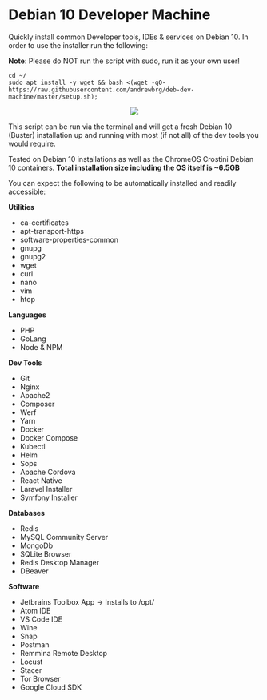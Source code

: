 # Debian 10 Developer Machine
Quickly install common Developer tools, IDEs &amp; services on Debian 10. In order to use the installer run the following:

__Note__: Please do NOT run the script with sudo, run it as your own user!

```
cd ~/
sudo apt install -y wget && bash <(wget -qO- https://raw.githubusercontent.com/andrewbrg/deb-dev-machine/master/setup.sh);
```

<p align="center">
  <img src="https://i.ibb.co/FmTqMVN/Screenshot-2021-06-17-21-12-09.png" />
</p>

This script can be run via the terminal and will get a fresh Debian 10 (Buster) installation up and running with most (if not all) of the dev tools you would require.

Tested on Debian 10 installations as well as the ChromeOS Crostini Debian 10 containers. **Total installation size including the OS itself is ~6.5GB**

You can expect the following to be automatically installed and readily accessible:

**Utilities**
- ca-certificates
- apt-transport-https
- software-properties-common
- gnupg
- gnupg2
- wget
- curl
- nano
- vim
- htop

**Languages**
- PHP
- GoLang
- Node & NPM

**Dev Tools**
- Git
- Nginx
- Apache2
- Composer
- Werf
- Yarn
- Docker
- Docker Compose
- Kubectl
- Helm
- Sops
- Apache Cordova
- React Native
- Laravel Installer
- Symfony Installer

**Databases**
- Redis
- MySQL Community Server
- MongoDb
- SQLite Browser
- Redis Desktop Manager
- DBeaver

**Software**
- Jetbrains Toolbox App -> Installs to /opt/
- Atom IDE
- VS Code IDE
- Wine
- Snap
- Postman
- Remmina Remote Desktop
- Locust
- Stacer
- Tor Browser
- Google Cloud SDK
